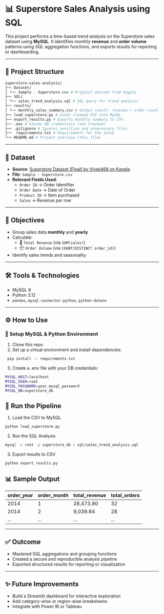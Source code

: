 # 📊 Superstore Sales Analysis using SQL

This project performs a time-based trend analysis on the Superstore sales dataset using **MySQL**. It identifies monthly **revenue** and **order volume** patterns using SQL aggregation functions, and exports results for reporting or dashboarding.

---

## 📁 Project Structure

```bash
superstore-sales-analysis/
├── Dataset/
│ └── Sample - Superstore.csv # Original dataset from Kaggle
├── SQL/
│ └── sales_trend_analysis.sql # SQL query for trend analysis
├── results/
│ └── monthly_sales_summary.csv # Output result: revenue + order count
├── load_superstore.py # Loads cleaned CSV into MySQL
├── export_results.py # Exports monthly summary to CSV
├── .env # Stores DB credentials (not tracked)
├── .gitignore # Ignores sensitive and unnecessary files
├──  requirements.txt # Requirements for the setup
└── README.md # Project overview (this file)
```

---

## 🧾 Dataset

- **Source**: [Superstore Dataset (Final) by Vivek468 on Kaggle](https://www.kaggle.com/datasets/vivek468/superstore-dataset-final)
- **File**: `Sample - Superstore.csv`
- **Relevant Fields Used**:
  - `Order ID` → Order Identifier
  - `Order Date` → Date of Order
  - `Product ID` → Item purchased
  - `Sales` → Revenue per row

---

## 🧠 Objectives

- Group sales data **monthly** and **yearly**
- Calculate:
  - 🧾 `Total Revenue` (via `SUM(sales)`)
  - 📦 `Order Volume` (via `COUNT(DISTINCT order_id)`)
- Identify sales trends and seasonality

---

## 🛠️ Tools & Technologies

- MySQL 8
- Python 3.12
- `pandas`, `mysql-connector-python`, `python-dotenv`

---

## ⚙️ How to Use

### 🔧 Setup MySQL & Python Environment

1. Clone this repo
2. Set up a virtual environment and install dependencies:
```bash
 pip install -r requirements.txt
```
3. Create a .env file with your DB credentials:
```bash
MYSQL_HOST=localhost
MYSQL_USER=root
MYSQL_PASSWORD=your_mysql_password
MYSQL_DB=superstore_db
```
## 🚀 Run the Pipeline

1. Load the CSV to MySQL
```bash
python load_superstore.py
```

2. Run the SQL Analysis
```bash
mysql -u root -p superstore_db < sql/sales_trend_analysis.sql
```
3.  Export results to CSV
```bash
python export_results.py
```

## 📊 Sample Output

| order_year | order_month | total_revenue | total_orders |
|------------|-------------|----------------|---------------|
| 2014       | 1           | 28,473.80       | 32            |
| 2014       | 2           | 9,039.84        | 28            |
| ...        | ...         | ...             | ...           |

---

## ✅ Outcome

- Mastered SQL aggregations and grouping functions  
- Created a secure and reproducible analysis pipeline  
- Exported structured results for reporting or visualization  

---

## ✨ Future Improvements

- Build a Streamlit dashboard for interactive exploration  
- Add category-wise or region-wise breakdowns  
- Integrate with Power BI or Tableau  
